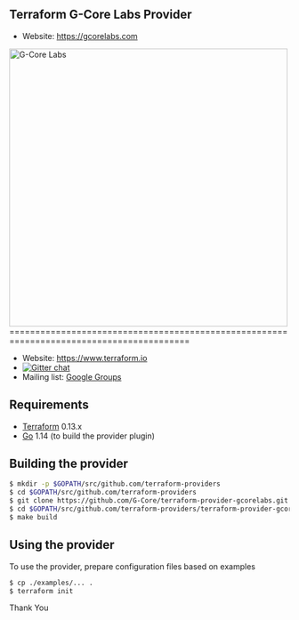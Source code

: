 Terraform G-Core Labs Provider
------------------------------
- Website: https://gcorelabs.com 

<img src="https://gcorelabs.com/img/logo.svg" data-src="https://gcorelabs.com/img/logo.svg" alt="G-Core Labs" width="500px" width="500px"> 
=========================================================================================

- Website: https://www.terraform.io
- [![Gitter chat](https://badges.gitter.im/hashicorp-terraform/Lobby.png)](https://gitter.im/hashicorp-terraform/Lobby)
- Mailing list: [Google Groups](http://groups.google.com/group/terraform-tool)

Requirements
------------

-	[Terraform](https://www.terraform.io/downloads.html) 0.13.x
-	[Go](https://golang.org/doc/install) 1.14 (to build the provider plugin)

Building the provider
---------------------
```sh
$ mkdir -p $GOPATH/src/github.com/terraform-providers
$ cd $GOPATH/src/github.com/terraform-providers
$ git clone https://github.com/G-Core/terraform-provider-gcorelabs.git
$ cd $GOPATH/src/github.com/terraform-providers/terraform-provider-gcorelabs
$ make build
```

Using the provider
------------------
To use the provider, prepare configuration files based on examples

```sh
$ cp ./examples/... .
$ terraform init
```

Thank You
